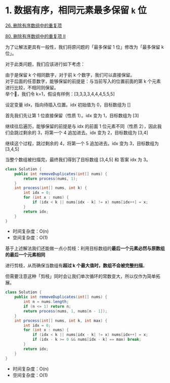 # 1. 数据有序，相同元素最多保留 `k` 位

[26. 删除有序数组中的重复项](https://leetcode-cn.com/problems/remove-duplicates-from-sorted-array/)

[80. 删除有序数组中的重复项 II](https://leetcode-cn.com/problems/remove-duplicates-from-sorted-array-ii/)

为了让解法更具有一般性，我们将原问题的「最多保留 1 位」修改为「最多保留 k 位」。

对于此类问题，我们应该进行如下考虑：

由于是保留 k 个相同数字，对于前 k 个数字，我们可以直接保留。  
对于后面的任意数字，能够保留的前提是：与当前写入的位置前面的第 k 个元素进行比较，不相同则保留。  
举个🌰，我们令 k=1，假设有样例：[3,3,3,3,4,4,4,5,5,5]

设定变量 idx，指向待插入位置。idx 初始值为 0，目标数组为 []

首先我们先让第 1 位直接保留（性质 1）。idx 变为 1，目标数组为 [3]

继续往后遍历，能够保留的前提是与 idx 的前面 1 位元素不同（性质 2），因此我们会跳过剩余的 3，将第一个 4 追加进去。idx 变为 2，目标数组为 [3,4]

继续这个过程，跳过剩余的 4，将第一个 5 追加进去。idx 变为 3，目标数组为 [3,4,5]

当整个数组被扫描完，最终我们得到了目标数组 [3,4,5] 和 答案 idx 为 3。

```java
class Solution {
    public int removeDuplicates(int[] nums) {   
        return process(nums, 1);
    }
    int process(int[] nums, int k) {
        int idx = 0; 
        for (int x : nums) {
            if (idx < k || nums[idx - k] != x) nums[idx++] = x;
        }
        return idx;
    }
}
```

* 时间复杂度：O(n)
* 空间复杂度：O(1)

基于上述解法我们还能做一点小剪枝：利用目标数组的**最后一个元素必然与原数组的最后一个元素相同**

进行剪枝，从而确保当数组有**超过 k 个最大值时，数组不会被完整扫描**。

但需要注意这种「剪枝」同时会让我们单次循环的常数变大，所以仅作为简单拓展。

```java
class Solution {
    public int removeDuplicates(int[] nums) {
        int n = nums.length;
        if (n <= 1) return n;   
        return process(nums, 1, nums[n - 1]);
    }
    int process(int[] nums, int k, int max) {
        int idx = 0; 
        for (int x : nums) {
            if (idx < k || nums[idx - k] != x) nums[idx++] = x;
            if (idx - k >= 0 && nums[idx - k] == max) break;
        }
        return idx;
    }
}
```

* 时间复杂度：O(n)
* 空间复杂度：O(1)
